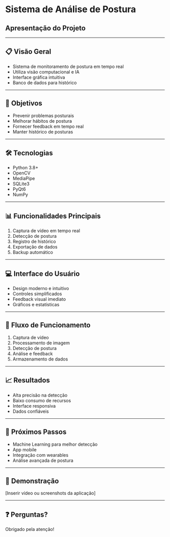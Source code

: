 # Sistema de Análise de Postura
## Apresentação do Projeto

---

## 📋 Visão Geral

- Sistema de monitoramento de postura em tempo real
- Utiliza visão computacional e IA
- Interface gráfica intuitiva
- Banco de dados para histórico

---

## 🎯 Objetivos

- Prevenir problemas posturais
- Melhorar hábitos de postura
- Fornecer feedback em tempo real
- Manter histórico de posturas

---

## 🛠️ Tecnologias

- Python 3.8+
- OpenCV
- MediaPipe
- SQLite3
- PyQt6
- NumPy

---

## 📊 Funcionalidades Principais

1. Captura de vídeo em tempo real
2. Detecção de postura
3. Registro de histórico
4. Exportação de dados
5. Backup automático

---

## 💻 Interface do Usuário

- Design moderno e intuitivo
- Controles simplificados
- Feedback visual imediato
- Gráficos e estatísticas

---

## 🔄 Fluxo de Funcionamento

1. Captura de vídeo
2. Processamento de imagem
3. Detecção de postura
4. Análise e feedback
5. Armazenamento de dados

---

## 📈 Resultados

- Alta precisão na detecção
- Baixo consumo de recursos
- Interface responsiva
- Dados confiáveis

---

## 🔮 Próximos Passos

- Machine Learning para melhor detecção
- App mobile
- Integração com wearables
- Análise avançada de postura

---

## 📱 Demonstração

[Inserir vídeo ou screenshots da aplicação]

---

## ❓ Perguntas?

Obrigado pela atenção! 
